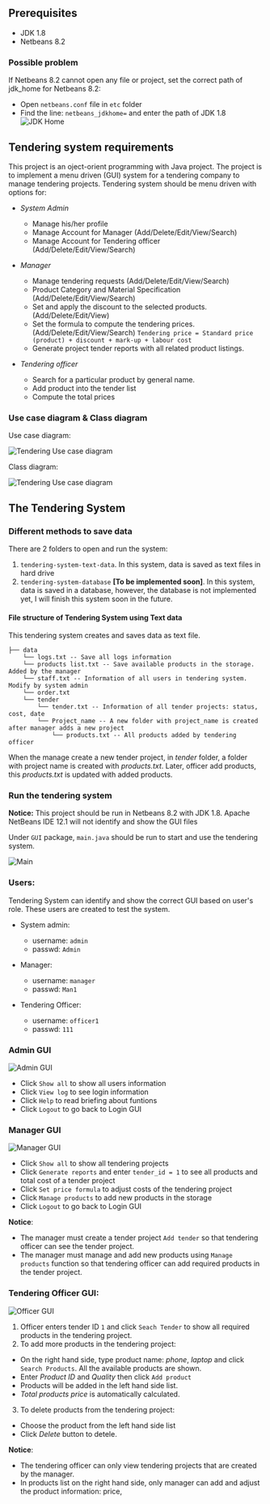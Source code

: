 ## Prerequisites
* JDK 1.8
* Netbeans 8.2

### Possible problem
If Netbeans 8.2 cannot open any file or project, set the correct path of jdk_home for Netbeans 8.2:
* Open `netbeans.conf` file in `etc` folder
* Find the line: `netbeans_jdkhome=` and enter the path of JDK 1.8
  ![JDK Home](./images/jdkhome.png)

## Tendering system requirements
This project is an oject-orient programming with Java project. The project is to implement a menu driven (GUI) system for a tendering company to manage tendering projects. Tendering system should be menu driven with options for:
* *System Admin*
  * Manage his/her profile
  * Manage Account for Manager (Add/Delete/Edit/View/Search)
  * Manage Account for Tendering officer (Add/Delete/Edit/View/Search) 
  
* *Manager*
  * Manage tendering requests (Add/Delete/Edit/View/Search)
  * Product Category and Material Specification (Add/Delete/Edit/View/Search)
  * Set and apply the discount to the selected products. (Add/Delete/Edit/View)
  * Set the formula to compute the tendering prices. (Add/Delete/Edit/View/Search)
  `Tendering price = Standard price (product) + discount + mark-up + labour cost`
  * Generate project tender reports with all related product listings.

* *Tendering officer*
  * Search for a particular product by general name.
  * Add product into the tender list
  * Compute the total prices

### Use case diagram & Class diagram
Use case diagram:

  ![Tendering Use case diagram](./images/use-case-diagram.png)

Class diagram:

  ![Tendering Use case diagram](./images/class-diagram.png)

## The Tendering System
### Different methods to save data
There are 2 folders to open and run the system:
1. `tendering-system-text-data`. In this system, data is saved as text files in hard drive
2. `tendering-system-database` **[To be implemented soon]**. In this system, data is saved in a database, however, the database is not implemented yet, I will finish this system soon in the future.

#### File structure of Tendering System using Text data
This tendering system creates and saves data as text file.
```
├── data
    └── logs.txt -- Save all logs information
    └── products list.txt -- Save available products in the storage. Added by the manager
    └── staff.txt -- Information of all users in tendering system. Modify by system admin
    └── order.txt 
    └── tender
        └── tender.txt -- Information of all tender projects: status, cost, date
        └── Project_name -- A new folder with project_name is created after manager adds a new project
            └── products.txt -- All products added by tendering officer
```
When the manage create a new tender project, in *tender* folder, a folder with project name is created with *products.txt*. Later, officer add products, this *products.txt* is updated with added products.

### Run the tendering system
**Notice:** This project should be run in Netbeans 8.2 with JDK 1.8. Apache NetBeans IDE 12.1 will not identify and show the GUI files

Under `GUI` package, `main.java` should be run to start and use the tendering system.

  ![Main](./images/main.png)

### Users:
Tendering System can identify and show the correct GUI based on user's role. These users are created to test the system.
* System admin:
  * username: `admin`
  * passwd: `Admin`

* Manager:
  * username: `manager`
  * passwd: `Man1`

* Tendering Officer:
  * username: `officer1`
  * passwd: `111`

### Admin GUI
  ![Admin GUI](./images/admin-gui.png)
* Click `Show all` to show all users information
* Click `View log` to see login information
* Click `Help` to read briefing about funtions
* Click `Logout` to go back to Login GUI

### Manager GUI
  ![Manager GUI](./images/manager-gui.png)
* Click `Show all` to show all tendering projects
* Click `Generate reports` and enter `tender_id = 1` to see all products and total cost of a tender project
* Click `Set price formula` to adjust costs of the tendering project
* Click `Manage products` to add new products in the storage 
* Click `Logout` to go back to Login GUI

**Notice**:
* The manager must create a tender project `Add tender` so that tendering officer can see the tender project.
* The manager must manage and add new products using `Manage products` function so that tendering officer can add required products in the tender project.

### Tendering Officer GUI:
  ![Officer GUI](./images/officer-gui.png)

1. Officer enters tender ID `1` and click `Seach Tender` to show all required products in the tendering project.
2. To add more products in the tendering project:
  * On the right hand side, type product name: *phone*, *laptop* and click `Search Products`. All the available products are shown.
  * Enter *Product ID* and *Quality* then click `Add product`
  * Products will be added in the left hand side list.
  * *Total products price* is automatically calculated.
3. To delete products from the tendering project:
  * Choose the product from the left hand side list
  * Click *Delete* button to detele.

**Notice**:
* The tendering officer can only view tendering projects that are created by the manager.
* In products list on the right hand side, only manager can add and adjust the product information: price, 
